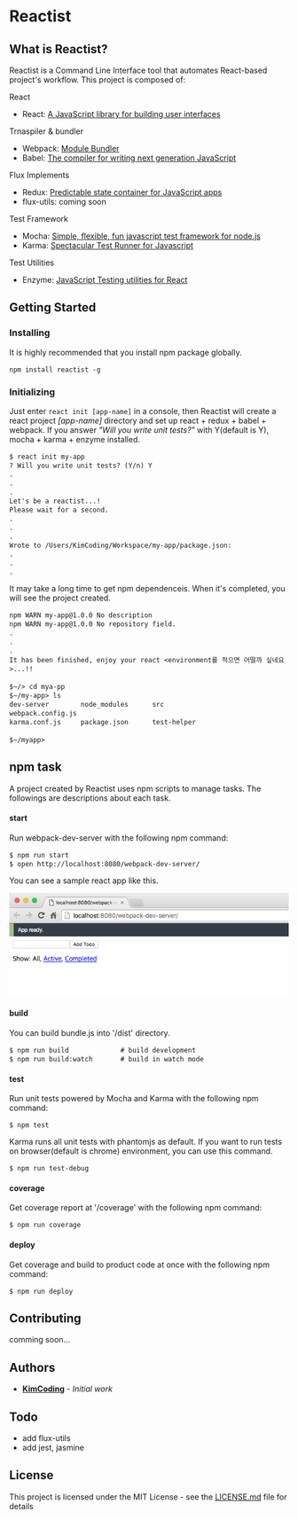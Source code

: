 # Reactist

## What is Reactist?

Reactist is a Command Line Interface tool that automates React-based project's workflow. This project is composed of:

React

- React: [A JavaScript library for building user interfaces](https://facebook.github.io/react/)

Trnaspiler & bundler

- Webpack: [Module Bundler](https://webpack.github.io/)
- Babel: [The compiler for writing next generation JavaScript](https://babeljs.io/)

Flux Implements

- Redux: [Predictable state container for JavaScript apps](http://redux.js.org)
- flux-utils: coming soon

Test Framework

- Mocha: [Simple, flexible, fun javascript test framework for node.js](http://mochajs.org)
- Karma: [Spectacular Test Runner for Javascript](https://karma-runner.github.io/)

Test Utilities

- Enzyme: [JavaScript Testing utilities for React](http://airbnb.io/enzyme/)

## Getting Started

### Installing

It is highly recommended that you install npm package globally.

```
npm install reactist -g
```

### Initializing

Just enter ```react init [app-name]``` in a console, then Reactist will create a react project *[app-name]* directory and set up react + redux + babel + webpack. If you answer *"Will you write unit tests?"* with Y(default is Y), mocha + karma + enzyme <will be also> installed.


```
$ react init my-app
? Will you write unit tests? (Y/n) Y
.
.
.
Let's be a reactist...!
Please wait for a second.
.
.
.
Wrote to /Users/KimCoding/Workspace/my-app/package.json:
.
.
.
```
It may take a long time to get npm dependenceis. When it's completed, you will see the project created.

```
npm WARN my-app@1.0.0 No description
npm WARN my-app@1.0.0 No repository field.
.
.
.
It has been finished, enjoy your react <environment를 적으면 어떨까 싶네요>...!!

$~/> cd mya-pp
$~/my-app> ls
dev-server        node_modules      src               webpack.config.js
karma.conf.js     package.json      test-helper

$~/myapp>
```

## npm task

A project created by Reactist uses npm scripts to manage tasks. The followings are descriptions about each task.

#### start

Run webpack-dev-server with the following npm command:

```shell
$ npm run start
$ open http://localhost:8080/webpack-dev-server/
```

You can see a sample react app like this.

![a sample redux app](https://raw.githubusercontent.com/CoderK/reactist/master/resources/images/screenshots/sample-app-screenshot.png)

#### build

You can build bundle.js into '/dist' directory.

```shell
$ npm run build  			# build development
$ npm run build:watch		# build in watch mode
```

#### test

Run unit tests powered by Mocha and Karma with the following npm command:

```shell
$ npm test
```

Karma runs all unit tests with phantomjs as default.
If you want to run tests on browser(default is chrome) environment, you can use this command.

```shell
$ npm run test-debug
```

#### coverage

Get coverage report at '/coverage' with the following npm command:

```shell
$ npm run coverage
```

#### deploy

Get coverage and build to product code at once with the following npm command:

```shell
$ npm run deploy
```

## Contributing

comming soon...

## Authors

* **[KimCoding](https://github.com/CoderK)** - *Initial work*

## Todo

- add flux-utils
- add jest, jasmine

## License

This project is licensed under the MIT License - see the [LICENSE.md](LICENSE.md) file for details

